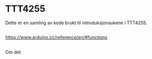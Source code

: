 # TTT4255

Dette er en samling av kode brukt til introduksjonsukene i TTT4255.
##

https://www.arduino.cc/reference/en/#functions

##

Om det
